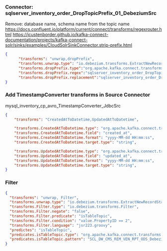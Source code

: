 ### Connector: sqlserver_inventory_order_DropTopicPrefix_01_DebeziumSrc
Remove: database name, schema name from the topic name
https://docs.confluent.io/platform/current/connect/transforms/regexrouter.html
https://jcustenborder.github.io/kafka-connect-documentation/projects/kafka-connect-solr/sinks/examples/CloudSolrSinkConnector.strip-prefix.html


```json
{
      "transforms": "unwrap,dropPrefix",
      "transforms.unwrap.type": "io.debezium.transforms.ExtractNewRecordState",
      "transforms.dropPrefix.type":"org.apache.kafka.connect.transforms.RegexRouter",
      "transforms.dropPrefix.regex":"sqlserver_inventory_order_DropTopicPrefix_01.inventory.INV.(.*)",
      "transforms.dropPrefix.replacement":"sqlserver_inventory_order_DropTopicPrefix_01.$1",
}
```




### Add TimestampConverter transforms in Source Connector
mysql_inventory_cp_avro_TimestampConverter_JdbcSrc

```json
{
    "transforms": "CreatedAtToDatetime,UpdatedAtToDatetime",

    "transforms.CreatedAtToDatetime.type": "org.apache.kafka.connect.transforms.TimestampConverter$Value",
    "transforms.CreatedAtToDatetime.field": "created_at",
    "transforms.CreatedAtToDatetime.format": "yyyy-MM-dd HH:mm:ss",
    "transforms.CreatedAtToDatetime.target.type": "string",

    "transforms.UpdatedAtToDatetime.type": "org.apache.kafka.connect.transforms.TimestampConverter$Value",
    "transforms.UpdatedAtToDatetime.field": "updated_at",
    "transforms.UpdatedAtToDatetime.format": "yyyy-MM-dd HH:mm:ss",
    "transforms.UpdatedAtToDatetime.target.type": "string",
}
```


### Filter
```json
{
  "transforms": "unwrap, Filter",
  "transforms.unwrap.type": "io.debezium.transforms.ExtractNewRecordState",
  "transforms.Filter.type": "io.debezium.transforms.Filter",
  "transforms.Filter.negate": "false",
  "transforms.Filter.predicate": "isTableTopic",
  "transforms.Filter.condition": "value.PropertyID == 2",
  "transforms.Filter.language": "jsr223.groovy",
  "predictes": "isTableTopic",
  "predicates.isTableTopic.type": "org.apache.kafka.connect.transforms.predicates.TopicNameMatches",
  "predicates.isTableTopic.pattern": "SCL_DW_CMS_REM_VEN_RPT_ODS_DebeziumSrc01_Reporting_ODS_TG_PatronRating"
}
```
